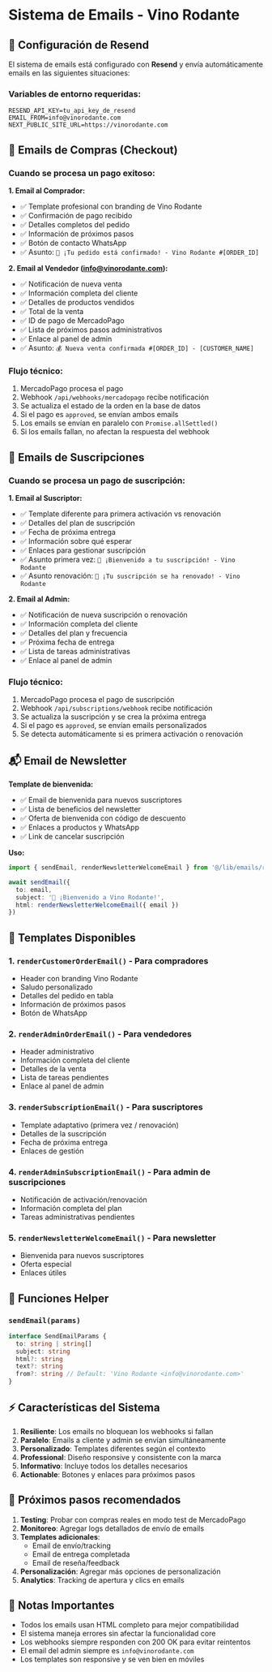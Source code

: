 # Sistema de Emails - Vino Rodante

## 📧 Configuración de Resend

El sistema de emails está configurado con **Resend** y envía automáticamente emails en las siguientes situaciones:

### Variables de entorno requeridas:
```env
RESEND_API_KEY=tu_api_key_de_resend
EMAIL_FROM=info@vinorodante.com
NEXT_PUBLIC_SITE_URL=https://vinorodante.com
```

## 🛒 Emails de Compras (Checkout)

### Cuando se procesa un pago exitoso:

**1. Email al Comprador:**
- ✅ Template profesional con branding de Vino Rodante
- ✅ Confirmación de pago recibido
- ✅ Detalles completos del pedido
- ✅ Información de próximos pasos
- ✅ Botón de contacto WhatsApp
- ✅ Asunto: `🍷 ¡Tu pedido está confirmado! - Vino Rodante #[ORDER_ID]`

**2. Email al Vendedor (info@vinorodante.com):**
- ✅ Notificación de nueva venta
- ✅ Información completa del cliente
- ✅ Detalles de productos vendidos
- ✅ Total de la venta
- ✅ ID de pago de MercadoPago
- ✅ Lista de próximos pasos administrativos
- ✅ Enlace al panel de admin
- ✅ Asunto: `💰 Nueva venta confirmada #[ORDER_ID] - [CUSTOMER_NAME]`

### Flujo técnico:
1. MercadoPago procesa el pago
2. Webhook `/api/webhooks/mercadopago` recibe notificación
3. Se actualiza el estado de la orden en la base de datos
4. Si el pago es `approved`, se envían ambos emails
5. Los emails se envían en paralelo con `Promise.allSettled()`
6. Si los emails fallan, no afectan la respuesta del webhook

## 🔄 Emails de Suscripciones

### Cuando se procesa un pago de suscripción:

**1. Email al Suscriptor:**
- ✅ Template diferente para primera activación vs renovación
- ✅ Detalles del plan de suscripción
- ✅ Fecha de próxima entrega
- ✅ Información sobre qué esperar
- ✅ Enlaces para gestionar suscripción
- ✅ Asunto primera vez: `🍷 ¡Bienvenido a tu suscripción! - Vino Rodante`
- ✅ Asunto renovación: `🍷 ¡Tu suscripción se ha renovado! - Vino Rodante`

**2. Email al Admin:**
- ✅ Notificación de nueva suscripción o renovación
- ✅ Información completa del cliente
- ✅ Detalles del plan y frecuencia
- ✅ Próxima fecha de entrega
- ✅ Lista de tareas administrativas
- ✅ Enlace al panel de admin

### Flujo técnico:
1. MercadoPago procesa el pago de suscripción
2. Webhook `/api/subscriptions/webhook` recibe notificación
3. Se actualiza la suscripción y se crea la próxima entrega
4. Si el pago es `approved`, se envían emails personalizados
5. Se detecta automáticamente si es primera activación o renovación

## 📬 Email de Newsletter

**Template de bienvenida:**
- ✅ Email de bienvenida para nuevos suscriptores
- ✅ Lista de beneficios del newsletter
- ✅ Oferta de bienvenida con código de descuento
- ✅ Enlaces a productos y WhatsApp
- ✅ Link de cancelar suscripción

**Uso:**
```typescript
import { sendEmail, renderNewsletterWelcomeEmail } from '@/lib/emails/resend'

await sendEmail({
  to: email,
  subject: '🍷 ¡Bienvenido a Vino Rodante!',
  html: renderNewsletterWelcomeEmail({ email })
})
```

## 🎨 Templates Disponibles

### 1. `renderCustomerOrderEmail()` - Para compradores
- Header con branding Vino Rodante
- Saludo personalizado
- Detalles del pedido en tabla
- Información de próximos pasos
- Botón de WhatsApp

### 2. `renderAdminOrderEmail()` - Para vendedores  
- Header administrativo
- Información completa del cliente
- Detalles de la venta
- Lista de tareas pendientes
- Enlace al panel de admin

### 3. `renderSubscriptionEmail()` - Para suscriptores
- Template adaptativo (primera vez / renovación)
- Detalles de la suscripción
- Fecha de próxima entrega
- Enlaces de gestión

### 4. `renderAdminSubscriptionEmail()` - Para admin de suscripciones
- Notificación de activación/renovación
- Información completa del plan
- Tareas administrativas pendientes

### 5. `renderNewsletterWelcomeEmail()` - Para newsletter
- Bienvenida para nuevos suscriptores
- Oferta especial
- Enlaces útiles

## 🔧 Funciones Helper

### `sendEmail(params)`
```typescript
interface SendEmailParams {
  to: string | string[]
  subject: string
  html?: string
  text?: string
  from?: string // Default: 'Vino Rodante <info@vinorodante.com>'
}
```

## ⚡ Características del Sistema

1. **Resiliente**: Los emails no bloquean los webhooks si fallan
2. **Paralelo**: Emails a cliente y admin se envían simultáneamente
3. **Personalizado**: Templates diferentes según el contexto
4. **Professional**: Diseño responsive y consistente con la marca
5. **Informativo**: Incluye todos los detalles necesarios
6. **Actionable**: Botones y enlaces para próximos pasos

## 📝 Próximos pasos recomendados

1. **Testing**: Probar con compras reales en modo test de MercadoPago
2. **Monitoreo**: Agregar logs detallados de envío de emails
3. **Templates adicionales**: 
   - Email de envío/tracking
   - Email de entrega completada
   - Email de reseña/feedback
4. **Personalización**: Agregar más opciones de personalización
5. **Analytics**: Tracking de apertura y clics en emails

## 🚨 Notas Importantes

- Todos los emails usan HTML completo para mejor compatibilidad
- El sistema maneja errores sin afectar la funcionalidad core
- Los webhooks siempre responden con 200 OK para evitar reintentos
- El email del admin siempre es `info@vinorodante.com`
- Los templates son responsive y se ven bien en móviles
